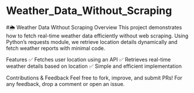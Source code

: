 # Weather_Data_Without_Scraping
#🌦️ Weather Data Without Scraping
Overview
This project demonstrates how to fetch real-time weather data efficiently without web scraping. Using Python’s requests module, we retrieve location details dynamically and fetch weather reports with minimal code.

Features
✅ Fetches user location using an API
✅ Retrieves real-time weather details based on location
✅ Simple and efficient implementation


Contributions & Feedback
Feel free to fork, improve, and submit PRs! For any feedback, drop a comment or open an issue.
